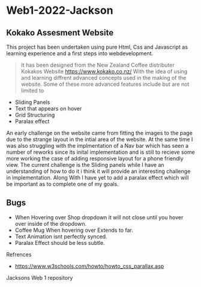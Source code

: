 # Web1-2022-Jackson
## Kokako Assesment Website

This project has been undertaken using pure Html, Css and Javascript as learning experience and a first steps into webdevelopment.
> It has been designed from the New Zealand Coffee distributer Kokakos Website https://www.kokako.co.nz/ 
With the idea of using and learning diffrent advanced concepts used in the making of the website.
Some of these more advanced features include but are not limited to
- Sliding Panels
- Text that appears on hover
- Grid Structuring
- Paralax effect

An early challenge on the website came from fitting the images to the page due to the strange layout in the intial area of the website.
At the same time I was also struggling with the implmentation of a Nav bar which has seen a number of reworks since its inital implementation and is still to recieve some more working the case of adding responsive layout for a phone friendly view.
The current challenge is the Sliding panels while I have an understanding of how to do it i think it will provide an interesting challenge in implementation.
Along With I have yet to add a paralax effect which will be important as to complete one of my goals.

## Bugs
- When Hovering over Shop dropdown it will not close until you hover over inside of the dropdown.
- Coffee Mug When hovering over Extends to far.
- Text Animation isnt perfectly synced.
- Paralax Effect should be less subtle.

Refrences
- https://www.w3schools.com/howto/howto_css_parallax.asp

Jacksons Web 1 repository
